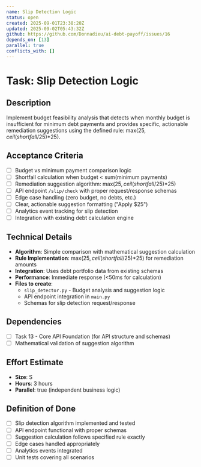 ```yaml
---
name: Slip Detection Logic
status: open
created: 2025-09-01T23:38:20Z
updated: 2025-09-02T05:43:32Z
github: https://github.com/Donnadieu/ai-debt-payoff/issues/16
depends_on: [13]
parallel: true
conflicts_with: []
---
```


# Task: Slip Detection Logic

## Description

Implement budget feasibility analysis that detects when monthly budget is insufficient for minimum debt payments and provides specific, actionable remediation suggestions using the defined rule: max($25, ceil(shortfall/25)*$25).

## Acceptance Criteria

- [ ] Budget vs minimum payment comparison logic
- [ ] Shortfall calculation when budget < sum(minimum payments)
- [ ] Remediation suggestion algorithm: max($25, ceil(shortfall/25)*$25)
- [ ] API endpoint `/slip/check` with proper request/response schemas
- [ ] Edge case handling (zero budget, no debts, etc.)
- [ ] Clear, actionable suggestion formatting ("Apply $25")
- [ ] Analytics event tracking for slip detection
- [ ] Integration with existing debt calculation engine

## Technical Details

- **Algorithm**: Simple comparison with mathematical suggestion calculation
- **Rule Implementation**: max($25, ceil(shortfall/25)*$25) for remediation amounts
- **Integration**: Uses debt portfolio data from existing schemas
- **Performance**: Immediate response (<50ms for calculation)
- **Files to create**:
  - `slip_detector.py` - Budget analysis and suggestion logic
  - API endpoint integration in `main.py`
  - Schemas for slip detection request/response

## Dependencies

- [ ] Task 13 - Core API Foundation (for API structure and schemas)
- [ ] Mathematical validation of suggestion algorithm

## Effort Estimate

- **Size**: S
- **Hours**: 3 hours
- **Parallel**: true (independent business logic)

## Definition of Done

- [ ] Slip detection algorithm implemented and tested
- [ ] API endpoint functional with proper schemas
- [ ] Suggestion calculation follows specified rule exactly
- [ ] Edge cases handled appropriately
- [ ] Analytics events integrated
- [ ] Unit tests covering all scenarios
